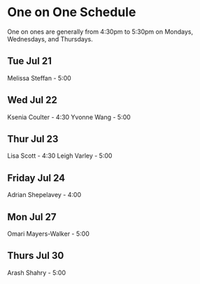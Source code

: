 # One on One Schedule 
One on ones are generally from 4:30pm to 5:30pm on Mondays, Wednesdays, and Thursdays.

## Tue Jul 21
Melissa Steffan - 5:00

## Wed Jul 22
Ksenia Coulter - 4:30
Yvonne Wang - 5:00

## Thur Jul 23
Lisa Scott - 4:30
Leigh Varley - 5:00

## Friday Jul 24
Adrian Shepelavey - 4:00

## Mon Jul 27
Omari Mayers-Walker - 5:00

## Thurs Jul 30
Arash Shahry - 5:00



